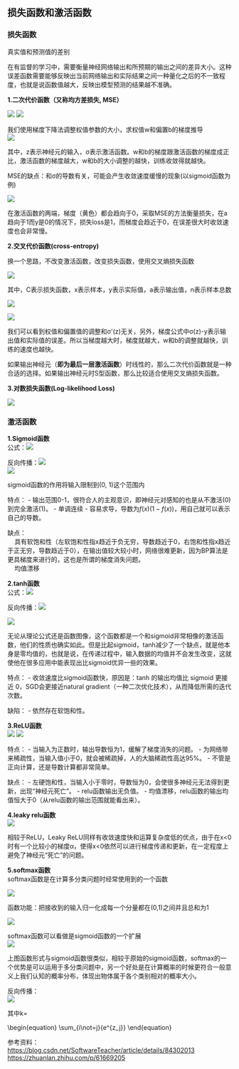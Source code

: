 ## 损失函数和激活函数  

### 损失函数
真实值和预测值的差别  

在有监督的学习中，需要衡量神经网络输出和所预期的输出之间的差异大小。这种误差函数需要能够反映出当前网络输出和实际结果之间一种量化之后的不一致程度，也就是说函数值越大，反映出模型预测的结果越不准确。

**1.二次代价函数（又称均方差损失, MSE）**

![](../image/note3/quadratic_cost.jpg)
![](../image/note3/quadratic_cost.jpg)

我们使用梯度下降法调整权值参数的大小，求权值w和偏置b的梯度推导  
![](../image/note3/gradient.jpg)

其中，z表示神经元的输入，σ表示激活函数。w和b的梯度跟激活函数的梯度成正比，激活函数的梯度越大，w和b的大小调整的越快，训练收敛得就越快。 

MSE的缺点：和σ的导数有关，可能会产生收敛速度缓慢的现象(以sigmoid函数为例) 
 
![](../image/note3/sigmoid.jpg)
  
在激活函数的两端，梯度（黄色）都会趋向于0，采取MSE的方法衡量损失，在a趋向于1而y是0的情况下，损失loss是1，而梯度会趋近于0，在误差很大时收敛速度也会非常慢。  

**2.交叉代价函数(cross-entropy)**

换一个思路，不改变激活函数，改变损失函数，使用交叉熵损失函数  

![](../image/note3/cross_entropy.jpg)

其中，C表示损失函数，x表示样本，y表示实际值，a表示输出值，n表示样本总数

![](../image/note3/cross_entropy_2.jpg)

![](../image/note3/cross_entropy_3.jpg)

我们可以看到权值和偏置值的调整和σ'(z)无关，另外，梯度公式中σ(z)-y表示输出值和实际值的误差。所以当梯度越大时，梯度就越大，w和b的调整就越快，训练的速度也越快。

如果输出神经元（**即为最后一层激活函数**）时线性的，那么二次代价函数就是一种合适的选择。如果输出神经元时S型函数，那么比较适合使用交叉熵损失函数。

**3.对数损失函数(Log-likelihood Loss)**  

![](../image/note3/log_likehood_cost.jpg)

### 激活函数

**1.Sigmoid函数**  
公式：![](../image/note3/sigmoid_1.jpg)  

反向传播：![](../image/note3/sigmoid_2.jpg)  
![](../image/note3/sigmoid.jpg) 

sigmoid函数的作用将输入限制到(0, 1)这个范围内

特点： - 输出范围0-1，很符合人的主观意识，即神经元对感知的也是从不激活(0)到完全激活(1)。 - 单调连续 - 容易求导，导数为$f(x)(1-f(x))$，用自己就可以表示自己的导数。

缺点：  
&nbsp;&nbsp;&nbsp;&nbsp;具有软饱和性（左软饱和性指x趋近于负无穷，导数趋近于0，右饱和性指x趋近于正无穷，导数趋近于0），在输出值较大较小时，网络很难更新，因为BP算法是更具梯度来进行的，这也是所谓的梯度消失问题。  
&nbsp;&nbsp;&nbsp;&nbsp;均值漂移

**2.tanh函数**  
公式：![](../image/note3/tanh_1.jpg)  

反向传播：![](../image/note3/tanh_2.jpg)  

![](../image/note3/tanh.jpg)

无论从理论公式还是函数图像，这个函数都是一个和sigmoid非常相像的激活函数，他们的性质也确实如此。但是比起sigmoid，tanh减少了一个缺点，就是他本身是零均值的，也就是说，在传递过程中，输入数据的均值并不会发生改变，这就使他在很多应用中能表现出比sigmoid优异一些的效果。

特点： - 收敛速度比sigmoid函数快，原因是：tanh 的输出均值比 sigmoid 更接近 0，SGD会更接近natural gradient（一种二次优化技术），从而降低所需的迭代次数。  

缺陷： - 依然存在软饱和性。


**3.ReLU函数**  
![](../image/note3/relu.jpg)
![](../image/note3/relu_1.jpg)

特点： - 当输入为正数时，输出导数恒为1，缓解了梯度消失的问题。 - 为网络带来稀疏性，当输入值小于0，就会被稀疏掉，人的大脑稀疏性高达95%。 - 不管是正向计算，还是导数计算都非常简单。

缺点： - 左硬饱和性，当输入小于零时，导数恒为0，会使很多神经元无法得到更新，出现“神经元死亡”。 - relu函数输出无负值。 - 均值漂移，relu函数的输出均值恒大于0（从relu函数的输出范围就能看出来）。

**4.leaky relu函数**  
![](../image/note3/leak_relu.jpg)  

相较于ReLU，Leaky ReLU同样有收敛速度快和运算复杂度低的优点，由于在x<0时有一个比较小的梯度α，使得x<0依然可以进行梯度传递和更新，在一定程度上避免了神经元“死亡”的问题。


**5.softmax函数**  
softmax函数是在计算多分类问题时经常使用到的一个函数  

![](../image/note3/softmax_1.jpg)   

函数功能：把接收到的输入归一化成每一个分量都在(0,1)之间并且总和为1

![](../image/note3/softmax_2.jpg)  

softmax函数可以看做是sigmoid函数的一个扩展  
![](../image/note3/softmax_3.jpg)

上图函数形式与sigmoid函数很类似，相较于原始的sigmoid函数，softmax的一个优势是可以运用于多分类问题中，另一个好处是在计算概率的时候更符合一般意义上我们认知的概率分布，体现出物体属于各个类别相对的概率大小。

反向传播：  
![](../image/note3/softmax_4.jpg)  

其中k=

\begin{equation}
\sum_{i\not=j}{e^{z_j}}
\end{equation}


参考资料：  
https://blog.csdn.net/SoftwareTeacher/article/details/84302013  
https://zhuanlan.zhihu.com/p/61669205
